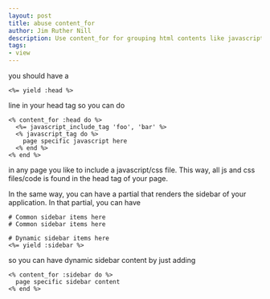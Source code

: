 ```yaml
---
layout: post
title: abuse content_for
author: Jim Ruther Nill
description: Use content_for for grouping html contents like javascript and css
tags:
- view
---
```

you should have a

    <%= yield :head %>

line in your head tag so you can do

    <% content_for :head do %>
      <%= javascript_include_tag 'foo', 'bar' %>
      <% javascript_tag do %>
        page specific javascript here
      <% end %>
    <% end %>

in any page you like to include a javascript/css file.  This way, all js and css files/code is found in the head tag of your page.


In the same way, you can have a partial that renders the sidebar of your application.  In that partial, you can have

    # Common sidebar items here
    # Common sidebar items here

    # Dynamic sidebar items here
    <%= yield :sidebar %>

so you can have dynamic sidebar content by just adding

    <% content_for :sidebar do %>
      page specific sidebar content
    <% end %>



